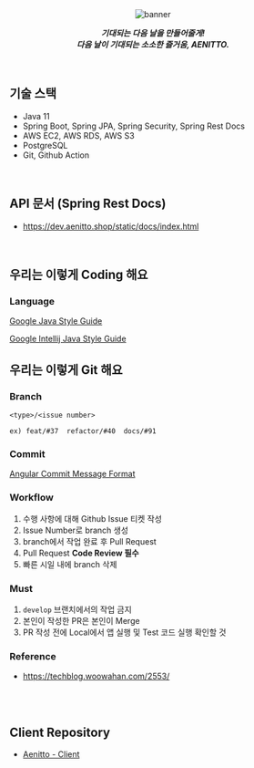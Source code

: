 <br /> 
<br /> 


<div align="center">

![banner](https://user-images.githubusercontent.com/55099365/174474703-d8462f7e-fd99-4244-8574-ecd20e82d718.png)

_**기대되는 다음 날을 만들어줄게!**_ <br/>
_**다음 날이 기대되는 소소한 즐거움, AENITTO.**_

</div>

<br />


## 기술 스택
- Java 11
- Spring Boot, Spring JPA, Spring Security, Spring Rest Docs
- AWS EC2, AWS RDS, AWS S3
- PostgreSQL
- Git, Github Action

<br /> 


## API 문서 (Spring Rest Docs)
- https://dev.aenitto.shop/static/docs/index.html

<br />


## 우리는 이렇게 Coding 해요

### Language
[Google Java Style Guide](https://google.github.io/styleguide/javaguide.html)

[Google Intellij Java Style Guide](https://github.com/google/styleguide/blob/gh-pages/intellij-java-google-style.xml)


## 우리는 이렇게 Git 해요

### Branch
```
<type>/<issue number>

ex) feat/#37  refactor/#40  docs/#91
```

### Commit
[Angular Commit Message Format](https://github.com/angular/angular/blob/main/CONTRIBUTING.md#commit)

### Workflow
1. 수행 사항에 대해 Github Issue 티켓 작성
2. Issue Number로 branch 생성
3. branch에서 작업 완료 후 Pull Request
4. Pull Request **Code Review 필수**
5. 빠른 시일 내에 branch 삭제

### Must
1. `develop` 브랜치에서의 작업 금지
2. 본인이 작성한 PR은 본인이 Merge
3. PR 작성 전에 Local에서 앱 실행 및 Test 코드 실행 확인할 것

### Reference
- https://techblog.woowahan.com/2553/

<br /> 
<br />


## Client Repository
- [Aenitto - Client](https://github.com/DeveloperAcademy-POSTECH/MC2-Team5-Firefighter)






